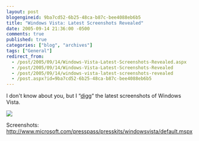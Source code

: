 ```yaml
---
layout: post
blogengineid: 9ba7cd52-6b25-48ca-b87c-bee4088eb6b5
title: "Windows Vista: Latest Screenshots Revealed"
date: 2005-09-14 21:36:00 -0500
comments: true
published: true
categories: ["blog", "archives"]
tags: ["General"]
redirect_from: 
  - /post/2005/09/14/Windows-Vista-Latest-Screenshots-Revealed.aspx
  - /post/2005/09/14/Windows-Vista-Latest-Screenshots-Revealed
  - /post/2005/09/14/windows-vista-latest-screenshots-revealed
  - /post.aspx?id=9ba7cd52-6b25-48ca-b87c-bee4088eb6b5
---
```


I don't know about you, but I “<A href="http://digg.com/software/Windows_Vista_pre_Beta2_Screenshots" target=_new>digg</A>“ the latest screenshots of Windows Vista.

<IMG src="http://www.microsoft.com/presspass/presskits/windowsvista/images/image004_low.jpg" border=0>

Screenshots: <A href="http://www.microsoft.com/presspass/presskits/windowsvista/default.mspx">http://www.microsoft.com/presspass/presskits/windowsvista/default.mspx</A>
